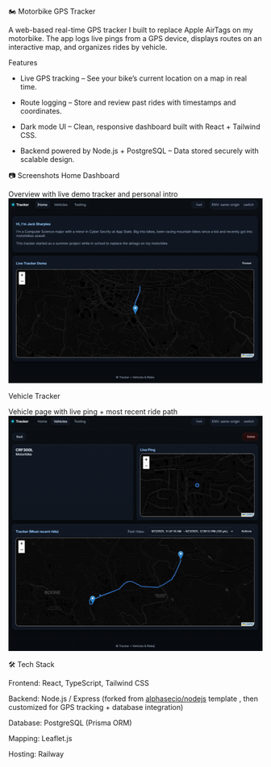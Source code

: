 🏍️ Motorbike GPS Tracker

A web-based real-time GPS tracker I built to replace Apple AirTags on my motorbike. The app logs live pings from a GPS device, displays routes on an interactive map, and organizes rides by vehicle.

Features
- Live GPS tracking – See your bike’s current location on a map in real time.

- Route logging – Store and review past rides with timestamps and coordinates.

- Dark mode UI – Clean, responsive dashboard built with React + Tailwind CSS.

- Backend powered by Node.js + PostgreSQL – Data stored securely with scalable design.

📷 Screenshots
Home Dashboard

Overview with live demo tracker and personal intro
![Home Preview](public/images/preview-Home.png)

Vehicle Tracker

Vehicle page with live ping + most recent ride path
![Vehicle Preview](public/images/preview-Vehicles.png)

🛠️ Tech Stack

Frontend: React, TypeScript, Tailwind CSS

Backend: Node.js / Express (forked from [alphasecio/nodejs](https://github.com/alphasecio/nodejs) template
, then customized for GPS tracking + database integration)

Database: PostgreSQL (Prisma ORM)

Mapping: Leaflet.js

Hosting: Railway
